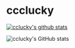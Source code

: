 # ccclucky
[![cclucky's github stats](https://github-readme-stats-iiz7kizgd-ccluckys-projects.vercel.app/api?username=cclucky)](https://github.com/anuraghazra/github-readme-stats)

![cclucky's GitHub stats](https://github-readme-stats-iiz7kizgd-ccluckys-projects.vercel.app/api?username=cclucky&count_private=true)

